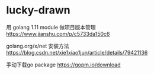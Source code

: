 # lucky-drawn

用 golang 1.11 module 做项目版本管理
https://www.jianshu.com/p/c5733da150c6

golang.org/x/net 安装方法
https://blog.csdn.net/xie1xiao1jun/article/details/79421136

手动下载go package
https://gopm.io/download